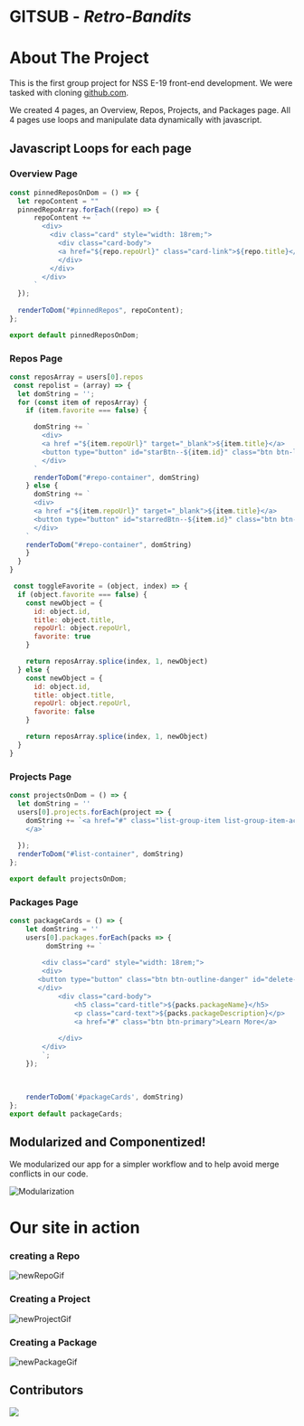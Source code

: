 # GITSUB - _Retro-Bandits_

# About The Project
   This is the first group project for NSS E-19 front-end development. We were tasked with cloning [github.com](https://github.com/).
   
   We created 4 pages, an Overview, Repos, Projects, and Packages page. All 4 pages use loops and manipulate data dynamically with javascript.

## Javascript Loops for each page

### Overview Page
```javascript
const pinnedReposOnDom = () => {
  let repoContent = ""
  pinnedRepoArray.forEach((repo) => {
      repoContent += `
        <div>
          <div class="card" style="width: 18rem;">
            <div class="card-body">
            <a href="${repo.repoUrl}" class="card-link">${repo.title}</a>
            </div>
          </div>
        </div>
      `
  });
  
  renderToDom("#pinnedRepos", repoContent);
};

export default pinnedReposOnDom;
```

### Repos Page

```javascript
const reposArray = users[0].repos
 const repolist = (array) => {
  let domString = '';
  for (const item of reposArray) {
    if (item.favorite === false) {

      domString += `
        <div>
        <a href ="${item.repoUrl}" target="_blank">${item.title}</a>
        <button type="button" id="starBtn--${item.id}" class="btn btn-light">☆ Star</button>
        </div>
      `
      renderToDom("#repo-container", domString)
    } else {
      domString += `
      <div>
      <a href ="${item.repoUrl}" target="_blank">${item.title}</a>
      <button type="button" id="starredBtn--${item.id}" class="btn btn-light">Starred</button>
      </div>
    `
    renderToDom("#repo-container", domString)
    }
  }
}

 const toggleFavorite = (object, index) => {
  if (object.favorite === false) {
    const newObject = {
      id: object.id,
      title: object.title,
      repoUrl: object.repoUrl,
      favorite: true
    }

    return reposArray.splice(index, 1, newObject)
  } else {
    const newObject = {
      id: object.id,
      title: object.title,
      repoUrl: object.repoUrl,
      favorite: false
    }

    return reposArray.splice(index, 1, newObject)
  }
}
```

### Projects Page
```javascript
const projectsOnDom = () => {
  let domString = ''
  users[0].projects.forEach(project => {
    domString += `<a href="#" class="list-group-item list-group-item-action"><h3>${project.projectName}</h3><a href="${project.projectUrl}" target=>${project.projectUrl}</a> <button type="button" class="btn btn-danger btn-sm" id="delete--${project.projectName}">Delete</button>
    </a>` 
    
  });
  renderToDom("#list-container", domString)
};

export default projectsOnDom;
```

### Packages Page
```javascript
const packageCards = () => {
    let domString = ''
    users[0].packages.forEach(packs => { 
         domString += `
    
        <div class="card" style="width: 18rem;">
        <div>
       <button type="button" class="btn btn-outline-danger" id="delete--${packs.packageDescription}">X</button>
       </div>
            <div class="card-body">
                <h5 class="card-title">${packs.packageName}</h5>
                <p class="card-text">${packs.packageDescription}</p>
                <a href="#" class="btn btn-primary">Learn More</a>
                
            </div>
        </div>
        `;
    });
       
     
    
    renderToDom('#packageCards', domString)
};
export default packageCards;
```

## Modularized and Componentized!
   We modularized our app for a simpler workflow and to help avoid merge conflicts in our code.

![Modularization](/Assets/Images/modular.png)

# Our site in action
### creating a Repo
![newRepoGif](/Assets/Images/New%20Repo%20GIf.gif)

### Creating a Project
![newProjectGif](/Assets/Images/newProjectGif.gif)

### Creating a Package
![newPackageGif](/Assets/Images/newPackageGif.gif)

## Contributors

<a href="https://github.com/nss-evening-cohort-19/gitsub-retro-bandits/graphs/contributors">
  <img src="https://contrib.rocks/image?repo=nss-evening-cohort-19/gitsub-retro-bandits" />
</a>
